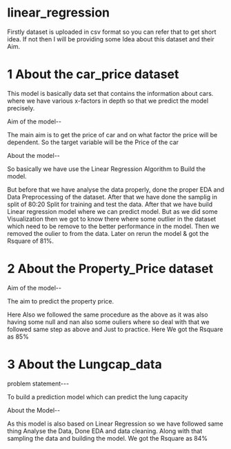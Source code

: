 # linear_regression
Firstly dataset is uploaded in csv format so you can refer that to get short idea.
If not then I will be providing some Idea about this dataset and their Aim.

# 1 About the car_price dataset

This model is basically data set that contains the information about cars. 
where we have various x-factors in depth so that we predict the model precisely.

Aim of the model--

The main aim is to get the price of car and on what factor the price will be dependent.
So the target variable will be the Price of the car

About the model--

So basically we have use the Linear Regression Algorithm to Build the model.

But before that we have analyse the data properly, done the proper EDA and Data Preprocessing of the dataset.
After that we have done the samplig in split of 80:20 Split for training and test the data.
After that we have build Linear regression model where we can predict model. But as we did some
Visualization then we got to know there where some outlier in the dataset which need to be remove
to the better performance in the model. Then we removed the oulier to from the data.
Later on rerun the model & got the Rsquare of 81%.

# 2 About the Property_Price dataset

Aim of the model--

The aim to predict the property price.

Here Also we followed the same procedure as the above as it was also having some null and nan
also some ouliers where so deal with that we followed same step as above and Just to practice.
Here We got the Rsquare as 85%

# 3 About the Lungcap_data

problem statement---

To build a prediction model which can predict the lung capacity

About the Model--

As this model is also based on Linear Regression so we 
have followed same thing Analyse the Data, Done EDA and data cleaning.
Along with that sampling the data and building the model.
We got the Rsquare as 84%

